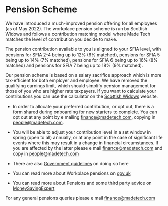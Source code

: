  # Pension Scheme

We have introduced a much-improved pension offering for all employees (as of May 2022). The workplace pension scheme is run by Scottish Widows and follows a contribution matching model where Made Tech matches the level of contribution you decide to make. 

The pension contribution available to you is aligned to your SFIA level, with pensions for SFIA 2-4 being up to 12% (6% matched), pensions for SFIA 5 being up to 14% (7% matched), pensions for SFIA 6 being up to 16% (8% matched) and pensions for SFIA 7 being up to 18% (9% matched). 

Our pension scheme is based on a salary sacrifice approach which is more tax-efficient for both employer and employee. We have removed the qualifying earnings limit, which should simplify pension management for those of you who are higher rate taxpayers. If you want to calculate your contributions you can use the calculator on the [Scottish Widows](https://www.scottishwidows.co.uk/retirement/calculators-tools/how-do-you-pay-to-your-pension/salary-sacrifice/) website.


- In order to allocate your preferred contribution, or opt out, there is a form shared during onboarding for new starters to complete. You can opt out at any point by e mailing finance@madetech.com, copying in people@madetech.com.

- You will be able to adjust your contribution level in a set window in spring (open to all) annually, or at any point in the case of significant life events where this may result in a change in financial circumstances. If you are affected by the latter please e mail finance@madetech.com and copy in people@madetech.com

- There are also [Government guidelines](https://www.gov.uk/workplace-pensions/if-you-want-to-leave-your-workplace-pension-scheme) on doing so here
- You can read more about Workplace pensions on [gov.uk](https://www.gov.uk/workplace-pensions/about-workplace-pensions)
- You can read more about Pensions and some third party advice on [MoneySavingExpert](http://www.moneysavingexpert.com/savings/discount-pensions)

For any general pensions queries please e mail finance@madetech.com
